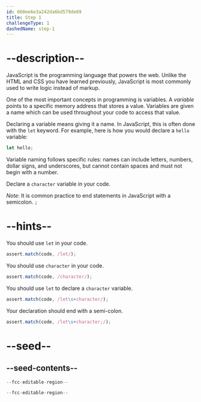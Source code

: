 ```yaml
---
id: 660ee6e3a242da6bd579de69
title: Step 1
challengeType: 1
dashedName: step-1
---
```


# --description--

JavaScript is the programming language that powers the web. Unlike the HTML and CSS you have learned previously, JavaScript is most commonly used to write logic instead of markup.

One of the most important concepts in programming is variables. A <dfn>variable</dfn> points to a specific memory address that stores a value. Variables are given a name which can be used throughout your code to access that value.

Declaring a variable means giving it a name. In JavaScript, this is often done with the `let` keyword. For example, here is how you would declare a `hello` variable:

```js
let hello;
```

Variable naming follows specific rules: names can include letters, numbers, dollar signs, and underscores, but cannot contain spaces and must not begin with a number.

Declare a `character` variable in your code. 

_Note_: It is common practice to end statements in JavaScript with a semicolon. `;`

# --hints--

You should use `let` in your code.

```js
assert.match(code, /let/);
```

You should use `character` in your code.

```js
assert.match(code, /character/);
```

You should use `let` to declare a `character` variable.

```js
assert.match(code, /let\s+character/);
```

Your declaration should end with a semi-colon.

```js
assert.match(code, /let\s+character;/);
```

# --seed--

## --seed-contents--

```js
--fcc-editable-region--

--fcc-editable-region--
```
